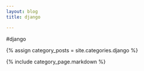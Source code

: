 ```yaml
---
layout: blog
title: django

---
```


#django

{% assign category_posts = site.categories.django %}

{% include category_page.markdown %}
